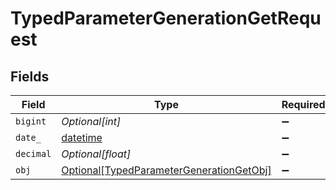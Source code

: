 # TypedParameterGenerationGetRequest


## Fields

| Field                                                                                                 | Type                                                                                                  | Required                                                                                              | Description                                                                                           |
| ----------------------------------------------------------------------------------------------------- | ----------------------------------------------------------------------------------------------------- | ----------------------------------------------------------------------------------------------------- | ----------------------------------------------------------------------------------------------------- |
| `bigint`                                                                                              | *Optional[int]*                                                                                       | :heavy_minus_sign:                                                                                    | N/A                                                                                                   |
| `date_`                                                                                               | [datetime](https://docs.python.org/3/library/datetime.html#datetime-objects)                          | :heavy_minus_sign:                                                                                    | N/A                                                                                                   |
| `decimal`                                                                                             | *Optional[float]*                                                                                     | :heavy_minus_sign:                                                                                    | N/A                                                                                                   |
| `obj`                                                                                                 | [Optional[TypedParameterGenerationGetObj]](../../models/operations/typedparametergenerationgetobj.md) | :heavy_minus_sign:                                                                                    | N/A                                                                                                   |